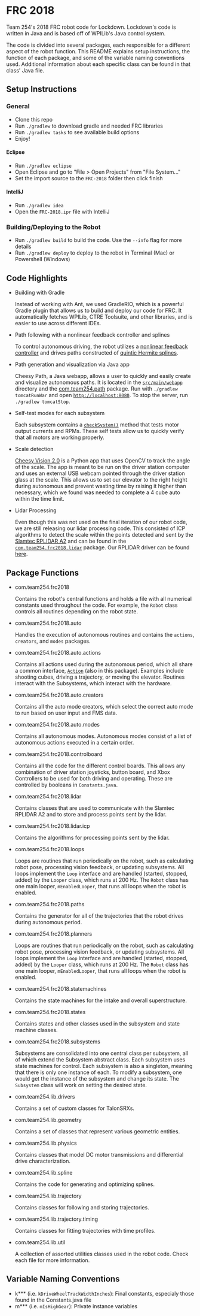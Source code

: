 # FRC 2018

Team 254's 2018 FRC robot code for Lockdown. Lockdown's code is written in Java and is based off of WPILib's Java control system.

The code is divided into several packages, each responsible for a different aspect of the robot function. This README explains setup instructions, the function of each package, and some of the variable naming conventions used. Additional information about each specific class can be found in that class' Java file.

## Setup Instructions

### General
- Clone this repo
- Run `./gradlew` to download gradle and needed FRC libraries
- Run `./gradlew tasks` to see available build options
- Enjoy!

#### Eclipse
- Run `./gradlew eclipse`
- Open Eclipse and go to "File > Open Projects" from "File System..."
- Set the import source to the `FRC-2018` folder then click finish

#### IntelliJ
- Run `./gradlew idea`
- Open the `FRC-2018.ipr` file with IntelliJ

### Building/Deploying to the Robot
- Run `./gradlew build` to build the code. Use the `--info` flag for more details
- Run `./gradlew deploy` to deploy to the robot in Terminal (Mac) or Powershell (Windows)

## Code Highlights
- Building with Gradle

	Instead of working with Ant, we used GradleRIO, which is a powerful Gradle plugin that allows us to build and deploy our code for FRC. It automatically fetches WPILib, CTRE Toolsuite, and other libraries, and is easier to use across different IDEs. 

- Path following with a nonlinear feedback controller and splines

	To control autonomous driving, the robot utilizes a [nonlinear feedback controller](src/main/java/com/team254/frc2018/planners/DriveMotionPlanner.java#L263) and drives paths constructed of [quintic Hermite splines](src/main/java/com/team254/lib/spline/QuinticHermiteSpline.java).

- Path generation and visualization via Java app

	Cheesy Path, a Java webapp, allows a user to quickly and easily create and visualize autonomous paths. It is located in the [`src/main/webapp`](src/main/webapp) directory and the [com.team254.path](src/main/java/com/team254/path) package.  Run with `./gradlew tomcatRunWar` and open [`http://localhost:8080`](http://localhost:8080). To stop the server, run `./gradlew tomcatStop`.

- Self-test modes for each subsystem

	Each subsystem contains a [`checkSystem()`](src/main/java/com/team254/frc2018/subsystems/Drive.java#L464) method that tests motor output currents and RPMs. These self tests allow us to quickly verify that all motors are working properly.

- Scale detection

	[Cheesy Vision 2.0](dash/CheesyVision2.py) is a Python app that uses OpenCV to track the angle of the scale. The app is meant to be run on the driver station computer and uses an external USB webcam pointed through the driver station glass at the scale. This allows us to set our elevator to the right height during autonomous and prevent wasting time by raising it higher than necessary, which we found was needed to complete a 4 cube auto within the time limit.

- Lidar Processing

	Even though this was not used on the final iteration of our robot code, we are still releasing our lidar processing code. This consisted of ICP algorithms to detect the scale within the points detected and sent by the [Slamtec RPLIDAR A2](http://www.slamtec.com/en/support#rplidar-a2) and can be found in the [`com.team254.frc2018.lidar`](src/main/java/com/team254/frc2018/lidar) package. Our RPLIDAR driver can be found [here](https://github.com/Team254/rplidar_sdk).

## Package Functions
- com.team254.frc2018

	Contains the robot's central functions and holds a file with all numerical constants used throughout the code. For example, the `Robot` class controls all routines depending on the robot state.

- com.team254.frc2018.auto

	Handles the execution of autonomous routines and contains the `actions`, `creators`, and `modes` packages.
	
- com.team254.frc2018.auto.actions

	Contains all actions used during the autonomous period, which all share a common interface, [`Action`](src/main/java/com/team254/frc2018/auto/actions/Action.java) (also in this package). Examples include shooting cubes, driving a trajectory, or moving the elevator. Routines interact with the Subsystems, which interact with the hardware.

- com.team254.frc2018.auto.creators

	Contains all the auto mode creators, which select the correct auto mode to run based on user input and FMS data.
	
- com.team254.frc2018.auto.modes
	
	Contains all autonomous modes. Autonomous modes consist of a list of autonomous actions executed in a certain order.

- com.team254.frc2018.controlboard
	
	Contains all the code for the different control boards. This allows any combination of driver station joysticks, button board, and Xbox Controllers to be used for both driving and operating. These are controlled by booleans in `Constants.java`.

- com.team254.frc2018.lidar

	Contains classes that are used to communicate with the Slamtec RPLIDAR A2 and to store and process points sent by the lidar.

- com.team254.frc2018.lidar.icp

	Contains the algorithms for processing points sent by the lidar.
	
- com.team254.frc2018.loops

	Loops are routines that run periodically on the robot, such as calculating robot pose, processing vision feedback, or updating subsystems. All loops implement the `Loop` interface and are handled (started, stopped, added) by the `Looper` class, which runs at 200 Hz.
    The `Robot` class has one main looper, `mEnabledLooper`, that runs all loops when the robot is enabled.
	
- com.team254.frc2018.paths

    Contains the generator for all of the trajectories that the robot drives during autonomous period.

- com.team254.frc2018.planners

	Loops are routines that run periodically on the robot, such as calculating robot pose, processing vision feedback, or updating subsystems. All loops implement the `Loop` interface and are handled (started, stopped, added) by the `Looper` class, which runs at 200 Hz.
	The `Robot` class has one main looper, `mEnabledLooper`, that runs all loops when the robot is enabled.

- com.team254.frc2018.statemachines

    Contains the state machines for the intake and overall superstructure.

- com.team254.frc2018.states

    Contains states and other classes used in the subsystem and state machine classes.

- com.team254.frc2018.subsystems
	
	Subsystems are consolidated into one central class per subsystem, all of which extend the Subsystem abstract class. Each subsystem uses state machines for control.
	Each subsystem is also a singleton, meaning that there is only one instance of each. To modify a subsystem, one would get the instance of the subsystem and change its state. The `Subsystem` class will work on setting the desired state.
	
- com.team254.lib.drivers

    Contains a set of custom classes for TalonSRXs.
	
- com.team254.lib.geometry

    Contains a set of classes that represent various geometric entities.
	
- com.team254.lib.physics

    Contains classes that model DC motor transmissions and differential drive characterization.

- com.team254.lib.spline

    Contains the code for generating and optimizing splines.

- com.team254.lib.trajectory

    Contains classes for following and storing trajectories.

- com.team254.lib.trajectory.timing

	Contains classes for fitting trajectories with time profiles.

- com.team254.lib.util

    A collection of assorted utilities classes used in the robot code. Check each file for more information.
	
## Variable Naming Conventions
- k*** (i.e. `kDriveWheelTrackWidthInches`): Final constants, especialy those found in the Constants.java file
- m*** (i.e. `mIsHighGear`): Private instance variables

